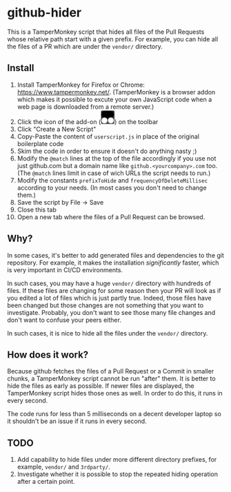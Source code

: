 # github-hider
This is a TamperMonkey script that hides all files of the Pull Requests whose relative path start with a given prefix. For example, you can hide all the files of a PR which are under the `vendor/` directory.

## Install

1. Install TamperMonkey for Firefox or Chrome: https://www.tampermonkey.net/. (TamperMonkey is a browser addon which makes it possible to excute your own JavaScript code when a web page is downloaded from a remote server.) 
1. Click the icon of the add-on (![TamperMonkey Logo](tampermonkey_logo.png "TamperMonkey Logo")) on the toolbar
1. Click "Create a New Script"
1. Copy-Paste the content of `userscript.js` in place of the original boilerplate code
1. Skim the code in order to ensure it doesn't do anything nasty ;)
1. Modify the `@match` lines at the top of the file accordingly if you use not just github.com but a domain name like `github.<yourcompany>.com` too. (The `@match` lines limit in case of wich URLs the script needs to run.) 
1. Modify the constants `prefixToHide` and `frequencyOfDeleteMillisec` according to your needs. (In most cases you don't need to change them.)
1. Save the script by File -> Save
1. Close this tab
1. Open a new tab where the files of a Pull Request can be browsed.

## Why?

In some cases, it's better to add generated files and dependencies to the git repository. For example, it makes the installation _significantly_ faster, which is very important in CI/CD environments.

In such cases, you may have a huge `vendor/` directory with hundreds of files. If these files are changing for some reason then your PR will look as if you edited a lot of files which is just partly true. Indeed, those files have been changed but those changes are not something that you want to investigate. Probably, you don't want to see those many file changes and don't want to confuse your peers either. 

In such cases, it is nice to hide all the files under the `vendor/` directory. 

## How does it work?

Because github fetches the files of a Pull Request or a Commit in smaller chunks, a TamperMonkey script cannot be run "after" them. It is better to hide the files as early as possible. If newer files are displayed, the TamperMonkey script hides those ones as well. In order to do this, it runs in every second. 

The code runs for less than 5 milliseconds on a decent developer laptop so it shouldn't be an issue if it runs in every second. 

## TODO

1. Add capability to hide files under more different directory prefixes, for example, `vendor/` and `3rdparty/`. 
1. Investigate whether it is possible to stop the repeated hiding operation after a certain point.
